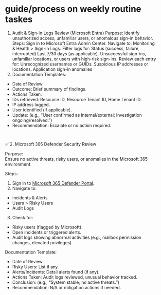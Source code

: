 # guide/process on weekly routine taskes

1. Audit & Sign-in Logs Review (Microsoft Entra) Purpose: Identify unauthorized access, unfamiliar users, or anomalous sign-in behavior. Steps: Sign in to Microsoft Entra Admin Center. Navigate to: Monitoring & Health > Sign-in Logs. Filter logs for: Status (success, failure, interrupted) Last 7/30 days (as applicable). Unsuccessful sign-ins, unfamiliar locations, or users with high-risk sign-ins. Review each entry for: Unrecognized usernames or GUIDs. Suspicious IP addresses or locations. Application sign-in anomalies
2. Documentation Templates:

* Date of Review
* Outcome: Brief summary of findings.
* Actions Taken:
* IDs retrieved: Resource ID, Resource Tenant ID, Home Tenant ID.
* IP address logged.
* User identified (if applicable).
* Update: (e.g., “User confirmed as internal/external; investigation ongoing/resolved.”)
* Recommendation: Escalate or no action required.

![Shape](data:image/png;base64,iVBORw0KGgoAAAANSUhEUgAAAAEAAAABCAYAAAAfFcSJAAAAAXNSR0IArs4c6QAAAARnQU1BAACxjwv8YQUAAAAJcEhZcwAADsMAAA7DAcdvqGQAAAANSURBVBhXY2BgYGAAAAAFAAGKM+MAAAAAAElFTkSuQmCC)

![Shape](data:image/png;base64,iVBORw0KGgoAAAANSUhEUgAAAAEAAAABCAYAAAAfFcSJAAAAAXNSR0IArs4c6QAAAARnQU1BAACxjwv8YQUAAAAJcEhZcwAADsMAAA7DAcdvqGQAAAANSURBVBhXY2BgYGAAAAAFAAGKM+MAAAAAAElFTkSuQmCC)

✅ 2. Microsoft 365 Defender Security Review

Purpose:\
Ensure no active threats, risky users, or anomalies in the Microsoft 365 environment.

Steps:

1. Sign in to [Microsoft 365 Defender Portal](https://security.microsoft.com/).
2. Navigate to:

* Incidents & Alerts
* Users > Risky Users
* Audit Logs

3. Check for:

* Risky users (flagged by Microsoft).
* Open incidents or triggered alerts.
* Audit logs showing abnormal activities (e.g., mailbox permission changes, elevated privileges).

Documentation Template:

* Date of Review
* Risky Users: List if any.
* Alerts/Incidents: Detail alerts found (if any).
* Actions Taken: Audit logs reviewed, unusual behavior tracked.
* Conclusion: (e.g., “System stable; no active threats.”)
* Recommendation: N/A or mitigation actions if needed.

